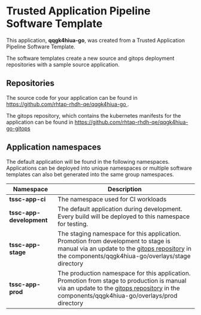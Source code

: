 # Trusted Application Pipeline Software Template

This application, **qqgk4hiua-go**, was created from a Trusted Application Pipeline Software Template.

The software templates create a new source and gitops deployment repositories with a sample source application. 

## Repositories

The source code for your application can be found in [https://github.com/rhtap-rhdh-qe/qqgk4hiua-go ](https://github.com/rhtap-rhdh-qe/qqgk4hiua-go ).
 
The gitops repository, which contains the kubernetes manifests for the application can be found in 
[https://github.com/rhtap-rhdh-qe/qqgk4hiua-go-gitops ](https://github.com/rhtap-rhdh-qe/qqgk4hiua-go-gitops ) 

## Application namespaces 

The default application will be found in the following namespaces. Applications can be deployed into unique namespaces or multiple software templates can also bet generated into the same group namespaces.  

|  Namespace   |  Description   |  
| -------- | -------- |
| **tssc-app-ci** | The namespace used for CI workloads |
| **tssc-app-development** | The default application during development. Every build will be deployed to this namespace for testing. |
| **tssc-app-stage** | The staging namespace for this application. Promotion from development to stage is manual via an update to the [gitops repository](https://github.com/rhtap-rhdh-qe/qqgk4hiua-go-gitops ) in the components/qqgk4hiua-go/overlays/stage directory |
| **tssc-app-prod** | The production namespace for this application. Promotion from stage to production is manual via an update to the [gitops repository](https://github.com/rhtap-rhdh-qe/qqgk4hiua-go-gitops ) in the components/qqgk4hiua-go/overlays/prod directory |